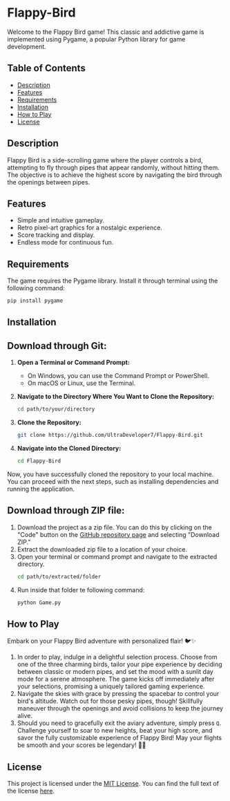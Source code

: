 # Flappy-Bird

Welcome to the Flappy Bird game! This classic and addictive game is implemented using Pygame, a popular Python library for game development.

## Table of Contents
- [Description](#description)
- [Features](#features)
- [Requirements](#requirements)
- [Installation](#installation)
- [How to Play](#how-to-play)
- [License](#license)

## Description
Flappy Bird is a side-scrolling game where the player controls a bird, attempting to fly through pipes that appear randomly, without hitting them. The objective is to achieve the highest score by navigating the bird through the openings between pipes.

## Features
- Simple and intuitive gameplay.
- Retro pixel-art graphics for a nostalgic experience.
- Score tracking and display.
- Endless mode for continuous fun.

## Requirements
The game requires the Pygame library. Install it through terminal using the following command:
```bash
pip install pygame
```

## Installation
## Download through Git:
1. **Open a Terminal or Command Prompt:**
   - On Windows, you can use the Command Prompt or PowerShell.
   - On macOS or Linux, use the Terminal.

2. **Navigate to the Directory Where You Want to Clone the Repository:**
   ```bash
   cd path/to/your/directory
   ```
3. **Clone the Repository:**
   ```bash
   git clone https://github.com/UltraDeveloper7/Flappy-Bird.git
   ```
4. **Navigate into the Cloned Directory:**
   ```bash
   cd Flappy-Bird
   ```
Now, you have successfully cloned the repository to your local machine. You can proceed with the next steps, such as installing dependencies and running the application.

## Download through ZIP file:
1. Download the project as a zip file. You can do this by clicking on the "Code" button on the [GitHub repository page](https://github.com/UltraDeveloper7/Flappy-Bird) and selecting "Download ZIP."
2. Extract the downloaded zip file to a location of your choice.
3. Open your terminal or command prompt and navigate to the extracted directory.
   ```bash
   cd path/to/extracted/folder
   ```
4. Run inside that folder te following command:
   ```bash
   python Game.py
   ```
   
## How to Play
Embark on your Flappy Bird adventure with personalized flair! 🐦✨
1. In order to play, indulge in a delightful selection process. Choose from one of the three charming birds, tailor your pipe experience by deciding between classic or modern pipes, and set the mood with a sunlit day mode for a serene atmosphere. The game kicks off immediately after your selections, promising a uniquely tailored gaming experience.
2. Navigate the skies with grace by pressing the spacebar to control your bird's altitude. Watch out for those pesky pipes, though! Skillfully maneuver through the openings and avoid collisions to keep the journey alive.
3. Should you need to gracefully exit the aviary adventure, simply press `Q`.
Challenge yourself to soar to new heights, beat your high score, and savor the fully customizable experience of Flappy Bird! May your flights be smooth and your scores be legendary! 🚀🌈


## License
This project is licensed under the [MIT License](LICENSE). You can find the full text of the license [here](https://opensource.org/licenses/MIT).
